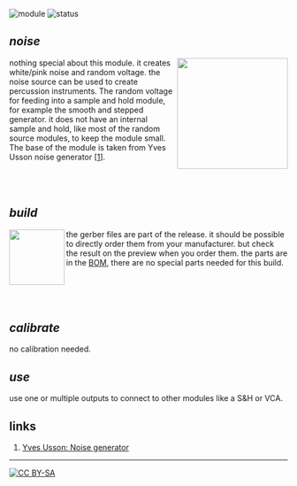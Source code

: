 ![module](https://img.shields.io/badge/module-other-yellow)
![status](https://img.shields.io/badge/status-final-green)

## *noise*

<a href="https://photos.app.goo.gl/f84SmyP2tHNpZC5dA"><img height="200px" align="right" src="https://spielhuus.github.io/elektrophon/images/noise-logo-tmb.jpg"></a>
nothing special about this module. it creates white/pink noise and random voltage. the noise source can be used to create percussion instruments. The random voltage for feeding into a sample and hold module, for example the smooth and stepped generator. it does not have an internal sample and hold, like most of the random source modules, to keep the module small. The base of the module is taken from Yves Usson noise generator \[[1][1]]\. <br/><br/><br/><br/>

## *build*

<a href="https://spielhuus.github.io/elektrophon/schemas/noise.pdf"><img height="100px" align="left" src="https://spielhuus.github.io/elektrophon/images/noise-schemas.png"></a> the gerber files are part of the release. it should be possible to directly order them from your manufacturer. but check the result on the preview when you order them. the parts are in the [BOM](BOM.md), there are no special parts needed for this build. <br/><br/><br/><br/><br/>

## *calibrate*

no calibration needed.

## *use*

use one or multiple outputs to connect to other modules like a S&H or VCA. 

## links

1) [Yves Usson: Noise generator][1]

---
[![CC BY-SA](https://licensebuttons.net/l/by-sa/3.0/88x31.png)](https://creativecommons.org/licenses/by-sa/4.0/)

[1]: http://www.yusynth.net/Modular/EN/NOISE/index.html
